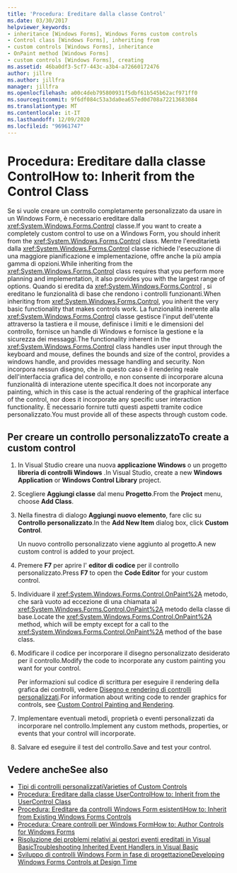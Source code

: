 ```yaml
---
title: 'Procedura: Ereditare dalla classe Control'
ms.date: 03/30/2017
helpviewer_keywords:
- inheritance [Windows Forms], Windows Forms custom controls
- Control class [Windows Forms], inheriting from
- custom controls [Windows Forms], inheritance
- OnPaint method [Windows Forms]
- custom controls [Windows Forms], creating
ms.assetid: 46ba0df3-5cf7-443c-a3b4-a72660172476
author: jillre
ms.author: jillfra
manager: jillfra
ms.openlocfilehash: a00c4deb795800931f5dbf61b545b62acf971ff0
ms.sourcegitcommit: 9f6df084c53a3da0ea657ed0d708a72213683084
ms.translationtype: MT
ms.contentlocale: it-IT
ms.lasthandoff: 12/09/2020
ms.locfileid: "96961747"
---
```

# <a name="how-to-inherit-from-the-control-class"></a><span data-ttu-id="a1778-102">Procedura: Ereditare dalla classe Control</span><span class="sxs-lookup"><span data-stu-id="a1778-102">How to: Inherit from the Control Class</span></span>

<span data-ttu-id="a1778-103">Se si vuole creare un controllo completamente personalizzato da usare in un Windows Form, è necessario ereditare dalla <xref:System.Windows.Forms.Control> classe.</span><span class="sxs-lookup"><span data-stu-id="a1778-103">If you want to create a completely custom control to use on a Windows Form, you should inherit from the <xref:System.Windows.Forms.Control> class.</span></span> <span data-ttu-id="a1778-104">Mentre l'ereditarietà dalla <xref:System.Windows.Forms.Control> classe richiede l'esecuzione di una maggiore pianificazione e implementazione, offre anche la più ampia gamma di opzioni.</span><span class="sxs-lookup"><span data-stu-id="a1778-104">While inheriting from the <xref:System.Windows.Forms.Control> class requires that you perform more planning and implementation, it also provides you with the largest range of options.</span></span> <span data-ttu-id="a1778-105">Quando si eredita da <xref:System.Windows.Forms.Control> , si ereditano le funzionalità di base che rendono i controlli funzionanti.</span><span class="sxs-lookup"><span data-stu-id="a1778-105">When inheriting from <xref:System.Windows.Forms.Control>, you inherit the very basic functionality that makes controls work.</span></span> <span data-ttu-id="a1778-106">La funzionalità inerente alla <xref:System.Windows.Forms.Control> classe gestisce l'input dell'utente attraverso la tastiera e il mouse, definisce i limiti e le dimensioni del controllo, fornisce un handle di Windows e fornisce la gestione e la sicurezza dei messaggi.</span><span class="sxs-lookup"><span data-stu-id="a1778-106">The functionality inherent in the <xref:System.Windows.Forms.Control> class handles user input through the keyboard and mouse, defines the bounds and size of the control, provides a windows handle, and provides message handling and security.</span></span> <span data-ttu-id="a1778-107">Non incorpora nessun disegno, che in questo caso è il rendering reale dell'interfaccia grafica del controllo, e non consente di incorporare alcuna funzionalità di interazione utente specifica.</span><span class="sxs-lookup"><span data-stu-id="a1778-107">It does not incorporate any painting, which in this case is the actual rendering of the graphical interface of the control, nor does it incorporate any specific user interaction functionality.</span></span> <span data-ttu-id="a1778-108">È necessario fornire tutti questi aspetti tramite codice personalizzato.</span><span class="sxs-lookup"><span data-stu-id="a1778-108">You must provide all of these aspects through custom code.</span></span>

## <a name="to-create-a-custom-control"></a><span data-ttu-id="a1778-109">Per creare un controllo personalizzato</span><span class="sxs-lookup"><span data-stu-id="a1778-109">To create a custom control</span></span>

1. <span data-ttu-id="a1778-110">In Visual Studio creare una nuova **applicazione Windows** o un progetto **libreria di controlli Windows** .</span><span class="sxs-lookup"><span data-stu-id="a1778-110">In Visual Studio, create a new **Windows Application** or **Windows Control Library** project.</span></span>

2. <span data-ttu-id="a1778-111">Scegliere **Aggiungi classe** dal menu **Progetto**.</span><span class="sxs-lookup"><span data-stu-id="a1778-111">From the **Project** menu, choose **Add Class**.</span></span>

3. <span data-ttu-id="a1778-112">Nella finestra di dialogo **Aggiungi nuovo elemento**, fare clic su **Controllo personalizzato**.</span><span class="sxs-lookup"><span data-stu-id="a1778-112">In the **Add New Item** dialog box, click **Custom Control**.</span></span>

   <span data-ttu-id="a1778-113">Un nuovo controllo personalizzato viene aggiunto al progetto.</span><span class="sxs-lookup"><span data-stu-id="a1778-113">A new custom control is added to your project.</span></span>

4. <span data-ttu-id="a1778-114">Premere **F7** per aprire l' **editor di codice** per il controllo personalizzato.</span><span class="sxs-lookup"><span data-stu-id="a1778-114">Press **F7** to open the **Code Editor** for your custom control.</span></span>

5. <span data-ttu-id="a1778-115">Individuare il <xref:System.Windows.Forms.Control.OnPaint%2A> metodo, che sarà vuoto ad eccezione di una chiamata al <xref:System.Windows.Forms.Control.OnPaint%2A> metodo della classe di base.</span><span class="sxs-lookup"><span data-stu-id="a1778-115">Locate the <xref:System.Windows.Forms.Control.OnPaint%2A> method, which will be empty except for a call to the <xref:System.Windows.Forms.Control.OnPaint%2A> method of the base class.</span></span>

6. <span data-ttu-id="a1778-116">Modificare il codice per incorporare il disegno personalizzato desiderato per il controllo.</span><span class="sxs-lookup"><span data-stu-id="a1778-116">Modify the code to incorporate any custom painting you want for your control.</span></span>

   <span data-ttu-id="a1778-117">Per informazioni sul codice di scrittura per eseguire il rendering della grafica dei controlli, vedere [Disegno e rendering di controlli personalizzati](custom-control-painting-and-rendering.md).</span><span class="sxs-lookup"><span data-stu-id="a1778-117">For information about writing code to render graphics for controls, see [Custom Control Painting and Rendering](custom-control-painting-and-rendering.md).</span></span>

7. <span data-ttu-id="a1778-118">Implementare eventuali metodi, proprietà o eventi personalizzati da incorporare nel controllo.</span><span class="sxs-lookup"><span data-stu-id="a1778-118">Implement any custom methods, properties, or events that your control will incorporate.</span></span>

8. <span data-ttu-id="a1778-119">Salvare ed eseguire il test del controllo.</span><span class="sxs-lookup"><span data-stu-id="a1778-119">Save and test your control.</span></span>

## <a name="see-also"></a><span data-ttu-id="a1778-120">Vedere anche</span><span class="sxs-lookup"><span data-stu-id="a1778-120">See also</span></span>

- [<span data-ttu-id="a1778-121">Tipi di controlli personalizzati</span><span class="sxs-lookup"><span data-stu-id="a1778-121">Varieties of Custom Controls</span></span>](varieties-of-custom-controls.md)
- [<span data-ttu-id="a1778-122">Procedura: Ereditare dalla classe UserControl</span><span class="sxs-lookup"><span data-stu-id="a1778-122">How to: Inherit from the UserControl Class</span></span>](how-to-inherit-from-the-usercontrol-class.md)
- [<span data-ttu-id="a1778-123">Procedura: Ereditare da controlli Windows Form esistenti</span><span class="sxs-lookup"><span data-stu-id="a1778-123">How to: Inherit from Existing Windows Forms Controls</span></span>](how-to-inherit-from-existing-windows-forms-controls.md)
- [<span data-ttu-id="a1778-124">Procedura: Creare controlli per Windows Form</span><span class="sxs-lookup"><span data-stu-id="a1778-124">How to: Author Controls for Windows Forms</span></span>](how-to-author-controls-for-windows-forms.md)
- [<span data-ttu-id="a1778-125">Risoluzione dei problemi relativi ai gestori eventi ereditati in Visual Basic</span><span class="sxs-lookup"><span data-stu-id="a1778-125">Troubleshooting Inherited Event Handlers in Visual Basic</span></span>](/dotnet/visual-basic/programming-guide/language-features/events/troubleshooting-inherited-event-handlers)
- [<span data-ttu-id="a1778-126">Sviluppo di controlli Windows Form in fase di progettazione</span><span class="sxs-lookup"><span data-stu-id="a1778-126">Developing Windows Forms Controls at Design Time</span></span>](developing-windows-forms-controls-at-design-time.md)

